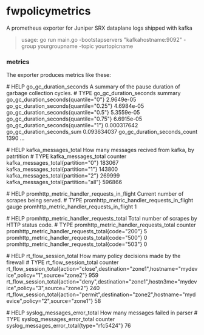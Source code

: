 # fwpolicymetrics
A prometheus exporter for Juniper SRX dataplane logs shipped with kafka


> usage: go run main.go -bootstapservers "kafkahostname:9092" -group yourgroupname -topic yourtopicname


### metrics

The exporter produces metrics like these:

\# HELP go_gc_duration_seconds A summary of the pause duration of garbage collection cycles.
\# TYPE go_gc_duration_seconds summary
go_gc_duration_seconds{quantile="0"} 2.9649e-05
go_gc_duration_seconds{quantile="0.25"} 4.6984e-05
go_gc_duration_seconds{quantile="0.5"} 5.3559e-05
go_gc_duration_seconds{quantile="0.75"} 6.6915e-05
go_gc_duration_seconds{quantile="1"} 0.000317642
go_gc_duration_seconds_sum 0.093634037
go_gc_duration_seconds_count 1390
...

\# HELP kafka_messages_total How many messages recived from kafka, by patrtition
\# TYPE kafka_messages_total counter
kafka_messages_total{partition="0"} 183067
kafka_messages_total{partition="1"} 143800
kafka_messages_total{partition="2"} 269999
kafka_messages_total{partition="all"} 596866

\# HELP promhttp_metric_handler_requests_in_flight Current number of scrapes being served.
\# TYPE promhttp_metric_handler_requests_in_flight gauge
promhttp_metric_handler_requests_in_flight 1

\# HELP promhttp_metric_handler_requests_total Total number of scrapes by HTTP status code.
\# TYPE promhttp_metric_handler_requests_total counter
promhttp_metric_handler_requests_total{code="200"} 5
promhttp_metric_handler_requests_total{code="500"} 0
promhttp_metric_handler_requests_total{code="503"} 0

\# HELP rt_flow_session_total How many policy decisions made by the firewall
\# TYPE rt_flow_session_total counter
rt_flow_session_total{action="close",destination="zone1",hostname="mydevice",policy="1",source="zone2"} 959
rt_flow_session_total{action="deny",destination="zone1",hostn3me="mydevice",policy="3",source="zone2"} 240
rt_flow_session_total{action="permit",destination="zone2",hostname="mydevice",policy="2",source="zone1"} 58

\# HELP syslog_messages_error_total How many messages failed in parser
\# TYPE syslog_messages_error_total counter
syslog_messages_error_total{type="rfc5424"} 76